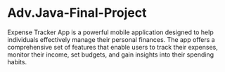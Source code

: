 # Adv.Java-Final-Project
Expense Tracker App is a powerful mobile application designed to help individuals effectively manage their personal finances. The app offers a comprehensive set of features that enable users to track their expenses, monitor their income, set budgets, and gain insights into their spending habits.
